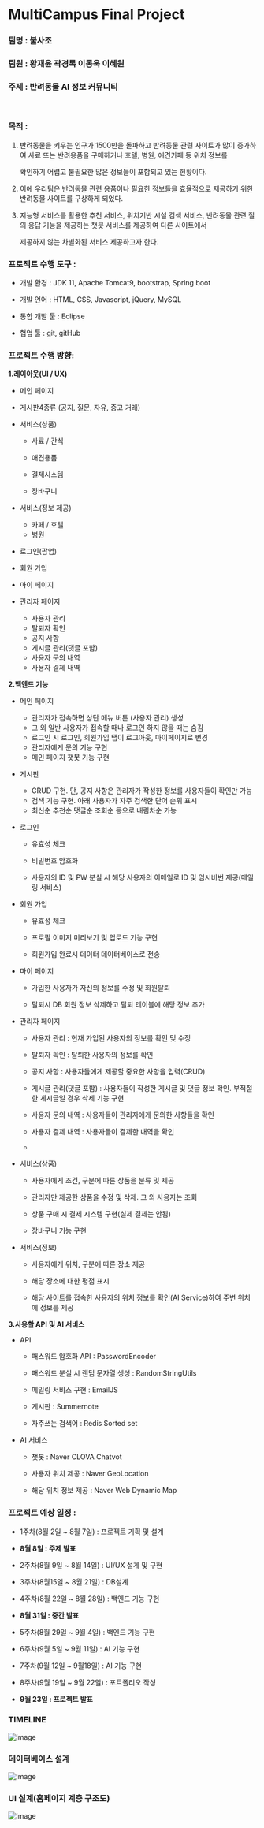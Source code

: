 # MultiCampus Final Project



### 팀명 : 불사조

### 팀원 : 황재윤 곽경록 이동욱 이혜원


### 주제 : **반려동물 AI 정보 커뮤니티**

<br>

### 목적 : 

1.  반려동물을 키우는 인구가 1500만을 돌파하고 반려동물 관련 사이트가 많이 증가하여 사료 또는 반려용품을 구매하거나 호텔, 병원, 애견카페 등 위치 정보를

    확인하기 어렵고 불필요한 많은 정보들이 포함되고 있는 현황이다.

2. 이에 우리팀은 반려동물 관련 용품이나 필요한 정보들을 효율적으로 제공하기 위한 반려동물 사이트를 구상하게 되었다.

3. 지능형 서비스를 활용한 추천 서비스, 위치기반 시설 검색 서비스, 반려동물 관련 질의 응답 기능을 제공하는 챗봇 서비스를 제공하여 다른 사이트에서 

   제공하지 않는 차별화된 서비스 제공하고자 한다.



### 프로젝트 수행 도구 :

- 개발 환경 : JDK 11, Apache Tomcat9, bootstrap, Spring boot

- 개발 언어 : HTML, CSS, Javascript, jQuery, MySQL

- 통합 개발 툴 : Eclipse

- 협업 툴 : git, gitHub



### 프로젝트 수행 방향:

**1.레이아웃(UI / UX)**



- 메인 페이지

- 게시판4종류 (공지, 질문, 자유, 중고 거래)

- 서비스(상품)

  - 사료 / 간식

  - 애견용품
  - 결제시스템
  - 장바구니

- 서비스(정보 제공)
  - 카페 / 호텔
  - 병원 

-  로그인(팝업)

- 회원 가입

- 마이 페이지

- 관리자 페이지
  - 사용자 관리
  - 탈퇴자 확인
  - 공지 사항
  - 게시글 관리(댓글 포함)
  - 사용자 문의 내역
  - 사용자 결제 내역

 

**2.백엔드 기능**



- 메인 페이지
  - 관리자가 접속하면 상단 메뉴 버튼 (사용자 관리) 생성
  - 그 외 일반 사용자가 접속할 때나 로그인 하지 않을 때는 숨김
  - 로그인 시 로그인, 회원가입 탭이 로그아웃, 마이페이지로 변경
  - 관리자에게 문의 기능 구현
  - 메인 페이지 챗봇 기능 구현



- 게시판
  - CRUD 구현. 단, 공지 사항은 관리자가 작성한 정보를 사용자들이 확인만 가능
  - 검색 기능 구현. 아래 사용자가 자주 검색한 단어 순위 표시
  - 최신순 추천순 댓글순 조회순 등으로 내림차순 가능



- 로그인

  - 유효성 체크

  - 비밀번호 암호화

  - 사용자의 ID 및 PW 분실 시 해당 사용자의 이메일로 ID 및 임시비번 제공(메일링 서비스) 

    

- 회원 가입

  - 유효성 체크

  - 프로필 이미지 미리보기 및 업로드 기능 구현

  - 회원가입 완료시 데이터 데이터베이스로 전송

    

- 마이 페이지

  - 가입한 사용자가 자신의 정보를 수정 및 회원탈퇴

  - 탈퇴시 DB 회원 정보 삭제하고 탈퇴 테이블에 해당 정보 추가 

    

- 관리자 페이지

  - 사용자 관리 : 현재 가입된 사용자의 정보를 확인 및 수정

  - 탈퇴자 확인 : 탈퇴한 사용자의 정보를 확인

  - 공지 사항 : 사용자들에게 제공할 중요한 사항을 입력(CRUD)

  - 게시글 관리(댓글 포함) : 사용자들이 작성한 게시글 및 댓글 정보 확인. 부적절한 게시글일 경우 삭제 기능 구현

  - 사용자 문의 내역 : 사용자들이 관리자에게 문의한 사항들을 확인

  - 사용자 결제 내역 : 사용자들이 결제한 내역을 확인
  - 

- 서비스(상품)

  - 사용자에게 조건, 구분에 따른 상품을 분류 및 제공

  - 관리자만 제공한 상품을 수정 및 삭제. 그 외 사용자는 조회

  - 상품 구매 시 결제 시스템 구현(실제 결제는 안됨)

  - 장바구니 기능 구현



- 서비스(정보)

  - 사용자에게 위치, 구분에 따른 장소 제공

  - 해당 장소에 대한 평점 표시

  - 해당 사이트를 접속한 사용자의 위치 정보를 확인(AI Service)하여 주변 위치에 정보를 제공

 

**3.사용할 API 및 AI 서비스**



- API

  - 패스워드 암호화 API : PasswordEncoder

  - 패스워드 분실 시 랜덤 문자열 생성 : RandomStringUtils

  - 메일링 서비스 구현 : EmailJS

  - 게시판 : Summernote

  - 자주쓰는 검색어 : Redis Sorted set 

- AI 서비스

  - 챗봇 : Naver CLOVA Chatvot

  - 사용자 위치 제공 : Naver GeoLocation

  - 해당 위치 정보 제공 : Naver Web Dynamic Map



### 프로젝트 예상 일정 :

- 1주차(8월 2일 ~ 8월 7일) : 프로젝트 기획 및 설계



- **8월 8일 : 주제 발표**



- 2주차(8월 9일 ~ 8월 14일) : UI/UX 설계 및 구현

- 3주차(8월15일 ~ 8월 21일) : DB설계

- 4주차(8월 22일 ~ 8월 28일) : 백엔드 기능 구현



- **8월 31일 : 중간 발표**



- 5주차(8월 29일 ~ 9월 4일) : 백엔드 기능 구현

- 6주차(9월 5일 ~ 9월 11일) : AI 기능 구현

- 7주차(9월 12일 ~ 9월18일) : AI 기능 구현

- 8주차(9월 19일 ~ 9월 22일) : 포트폴리오 작성



- **9월 23일 : 프로젝트 발표**



### TIMELINE

![image](https://github.com/hwwwon/TIL/blob/master/img/detail_plan.png)



### 데이터베이스 설계 

![image](https://github.com/hwwwon/TIL/blob/master/img/ERD.png)


### UI 설계(홈페이지 계층 구조도)

![image](https://github.com/hwwwon/TIL/blob/master/img/UI%EA%B3%84%EC%B8%B5%EA%B5%AC%EC%A1%B0%EB%8F%84.png)
